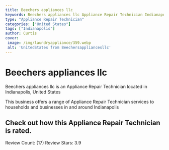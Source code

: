 ```yaml
---
title: Beechers appliances llc
keywords: Beechers appliances llc Appliance Repair Technician Indianapolis United States 
type: "Appliance Repair Technician"
categories: ["United States"]
tags: ["Indianapolis"]
author: Curtis
cover:
 image: /img/laundryappliance/359.webp
 alt: 'UnitedStates from Beechersappliancesllc'
---
```


# Beechers appliances llc
Beechers appliances llc is an Appliance Repair Technician located in Indianapolis, United States

This business offers a range of Appliance Repair Technician services to households and businesses in and around Indianapolis

## Check out how this Appliance Repair Technician is rated.
Review Count: (17)
Review Stars: 3.9
